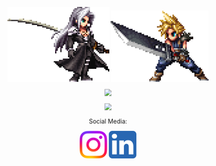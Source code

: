 <p align ="center">
    <img src="https://github.com/Yggdrae/yggdrae/blob/main/sephiroth.gif"/> <img src="https://github.com/Yggdrae/yggdrae/blob/main/cloud.gif/">
</p>

<p align="center">
    <a href="https://git.io/streak-stats"><img src="https://streak-stats.demolab.com?user=Yggdrae&theme=dark&border_radius=15"/></a>
</p>

<p align="center">
    <a href="https://github.com/anuraghazra/github-readme-stats)"><img src="https://github-readme-stats.vercel.app/api/top-langs/?username=Yggdrae&theme=dark"/></a>
</p>

<p align="center">
    Social Media:
</p>

<p align="center">
    <a href="https://www.instagram.com/vc_nicacio/"><img src="https://github.com/Yggdrae/yggdrae/blob/main/instagram.png"></img></a>  <a href="https://www.linkedin.com/in/vcnicacio/"><img src="https://github.com/Yggdrae/yggdrae/blob/main/linkedin.png"></img></a>
</p>
